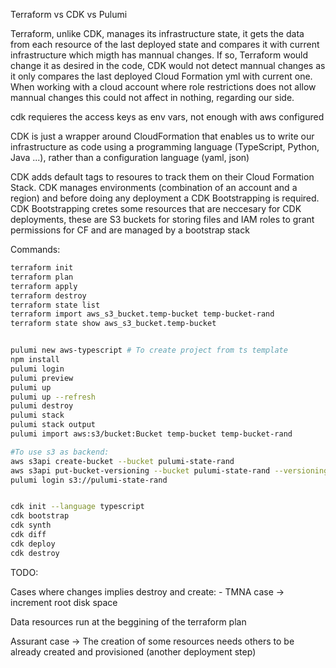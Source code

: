 Terraform vs CDK vs Pulumi

Terraform, unlike CDK, manages its infrastructure state, it gets the data from each resource of the last deployed state and compares it with current infrastructure which migth has mannual changes. If so, Terraform would change it as desired in the code, CDK would not detect mannual changes as it only compares the last deployed Cloud Formation yml with current one. When working with a cloud account where role restrictions does not allow mannual changes this could not affect in nothing, regarding our side.

cdk requieres the access keys as env vars, not enough with aws configured

CDK is just a wrapper around CloudFormation that enables us to write our infrastructure as code using a programming language (TypeScript, Python, Java ...), rather than a configuration language (yaml, json)

CDK adds default tags to resoures to track them on their Cloud Formation Stack. CDK manages environments (combination of an account and a region) and before doing any deployment a CDK Bootstrapping is required. CDK Bootstrapping cretes some resources that are neccesary for CDK deployments, these are S3 buckets for storing files and IAM roles to grant permissions for CF and are managed by a bootstrap stack


Commands:

```bash
terraform init
terraform plan
terraform apply
terraform destroy
terraform state list
terraform import aws_s3_bucket.temp-bucket temp-bucket-rand
terraform state show aws_s3_bucket.temp-bucket


pulumi new aws-typescript # To create project from ts template
npm install
pulumi login
pulumi preview
pulumi up
pulumi up --refresh
pulumi destroy
pulumi stack
pulumi stack output
pulumi import aws:s3/bucket:Bucket temp-bucket temp-bucket-rand

#To use s3 as backend:
aws s3api create-bucket --bucket pulumi-state-rand
aws s3api put-bucket-versioning --bucket pulumi-state-rand --versioning-configuration Status=Enabled
pulumi login s3://pulumi-state-rand


cdk init --language typescript
cdk bootstrap
cdk synth
cdk diff
cdk deploy
cdk destroy
```

TODO:

Cases where changes implies destroy and create:
    - TMNA case -> increment root disk space

Data resources run at the beggining of the terraform plan

Assurant case -> The creation of some resources needs others to be already created and provisioned (another deployment step)